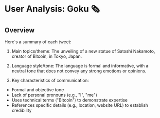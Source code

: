 # User Analysis: Goku 🗞

## Overview

Here's a summary of each tweet:

1. Main topics/theme: The unveiling of a new statue of Satoshi Nakamoto, creator of Bitcoin, in Tokyo, Japan.

2. Language style/tone: The language is formal and informative, with a neutral tone that does not convey any strong emotions or opinions.

3. Key characteristics of communication:
* Formal and objective tone
* Lack of personal pronouns (e.g., "I", "me")
* Uses technical terms ("Bitcoin") to demonstrate expertise
* References specific details (e.g., location, website URL) to establish credibility